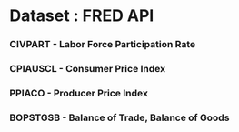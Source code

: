 # Dataset : FRED API
### CIVPART - Labor Force Participation Rate
### CPIAUSCL - Consumer Price Index
### PPIACO - Producer Price Index
### BOPSTGSB - Balance of Trade, Balance of Goods
